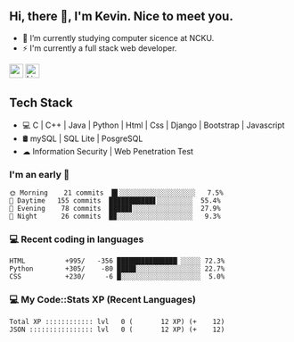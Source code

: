 ## Hi, there 👋, I'm Kevin. Nice to meet you.

- 🌱 I’m currently studying computer sicence at NCKU.
- ⚡ I'm currently a full stack web developer.

<a href="https://www.instagram.com/kevin12686/"><img src="https://img.shields.io/badge/instagram-3f729b?&style=for-the-badge&logo=instagram&logoColor=white" height=25></a>
<a href="https://www.linkedin.com/in/kevin12686/"><img alt="LinkedIn" src="https://img.shields.io/badge/linkedin%20-%230077B5.svg?&style=for-the-badge&logo=linkedin&logoColor=white" height=25></a>

## Tech Stack

* 💻 C | C++ | Java | Python | Html | Css | Django | Bootstrap | Javascript
* 🛢️ mySQL | SQL Lite | PosgreSQL
* ☁ Information Security | Web Penetration Test

### I'm an early 🐤

<!-- early_bird start -->

```text
🌞 Morning    21 commits  █▌░░░░░░░░░░░░░░░░░░░   7.5%
🌆 Daytime   155 commits  ███████████▋░░░░░░░░░  55.4%
🌃 Evening    78 commits  █████▊░░░░░░░░░░░░░░░  27.9%
🌙 Night      26 commits  █▉░░░░░░░░░░░░░░░░░░░   9.3%
```

<!-- early_bird end -->

### 💻 Recent coding in languages

<!-- code_diff start -->

```text
HTML          +995/   -356 ███████████████▏░░░░░ 72.3%
Python        +305/    -80 ████▊░░░░░░░░░░░░░░░░ 22.7%
CSS           +230/     -6 █░░░░░░░░░░░░░░░░░░░░  5.0%
```

<!-- code_diff end -->

### 💻 My Code::Stats XP (Recent Languages)

<!-- codestats start -->

```text
Total XP :::::::::::: lvl   0 (       12 XP) (+    12)
JSON :::::::::::::::: lvl   0 (       12 XP) (+    12)
```

<!-- codestats end -->
